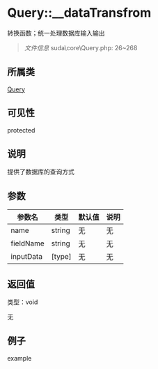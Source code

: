 # Query::__dataTransfrom

转换函数；统一处理数据库输入输出

> *文件信息* suda\core\Query.php: 26~268

## 所属类 

[Query](../Query.md)

## 可见性

 protected 

## 说明

提供了数据库的查询方式



## 参数


| 参数名 | 类型 | 默认值 | 说明 |
|--------|-----|-------|-------|
| name |  string | 无 | 无 |
| fieldName |  string | 无 | 无 |
| inputData |  [type] | 无 | 无 |



## 返回值

类型：void

无



## 例子

example
